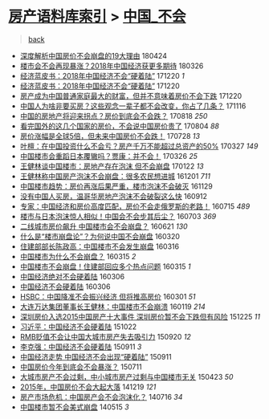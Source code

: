 [房产语料库索引](../../README.md)  > [中国_不会](中国_不会.md)
====
> [back](../README.md)

- [深度解析中国房价不会崩盘的19大理由](http://jkwz.applinzi.com/ittc/7095598443483628560.html#%E6%B7%B1%E5%BA%A6%E8%A7%A3%E6%9E%90%E4%B8%AD%E5%9B%BD%E6%88%BF%E4%BB%B7%E4%B8%8D%E4%BC%9A%E5%B4%A9%E7%9B%98%E7%9A%8419%E5%A4%A7%E7%90%86%E7%94%B1) 180424  
- [楼市会不会再现暴涨？2018年中国经济获更多期待](http://jkwz.applinzi.com/ittc/7084695630356415505.html#%E6%A5%BC%E5%B8%82%E4%BC%9A%E4%B8%8D%E4%BC%9A%E5%86%8D%E7%8E%B0%E6%9A%B4%E6%B6%A8%EF%BC%9F2018%E5%B9%B4%E4%B8%AD%E5%9B%BD%E7%BB%8F%E6%B5%8E%E8%8E%B7%E6%9B%B4%E5%A4%9A%E6%9C%9F%E5%BE%85) 180326  
- [经济蓝皮书：2018年中国经济不会“硬着陆”](http://jkwz.applinzi.com/ittc/7049165924928586769.html#%E7%BB%8F%E6%B5%8E%E8%93%9D%E7%9A%AE%E4%B9%A6%EF%BC%9A2018%E5%B9%B4%E4%B8%AD%E5%9B%BD%E7%BB%8F%E6%B5%8E%E4%B8%8D%E4%BC%9A%E2%80%9C%E7%A1%AC%E7%9D%80%E9%99%86%E2%80%9D) 171220 *1* 
- [经济蓝皮书：2018年中国经济不会“硬着陆”](http://jkwz.applinzi.com/ittc/7049107429189485585.html#%E7%BB%8F%E6%B5%8E%E8%93%9D%E7%9A%AE%E4%B9%A6%EF%BC%9A2018%E5%B9%B4%E4%B8%AD%E5%9B%BD%E7%BB%8F%E6%B5%8E%E4%B8%8D%E4%BC%9A%E2%80%9C%E7%A1%AC%E7%9D%80%E9%99%86%E2%80%9D) 171220  
- [房产成为中国普通家庭最大的财富，但并不意味着房价不会下跌](http://jkwz.applinzi.com/ittc/7049104278247965712.html#%E6%88%BF%E4%BA%A7%E6%88%90%E4%B8%BA%E4%B8%AD%E5%9B%BD%E6%99%AE%E9%80%9A%E5%AE%B6%E5%BA%AD%E6%9C%80%E5%A4%A7%E7%9A%84%E8%B4%A2%E5%AF%8C%EF%BC%8C%E4%BD%86%E5%B9%B6%E4%B8%8D%E6%84%8F%E5%91%B3%E7%9D%80%E6%88%BF%E4%BB%B7%E4%B8%8D%E4%BC%9A%E4%B8%8B%E8%B7%8C) 171220  
- [中国人为啥非要买房？这些观念一辈子都不会改变，你占了几条？](http://jkwz.applinzi.com/ittc/7036483151998747664.html#%E4%B8%AD%E5%9B%BD%E4%BA%BA%E4%B8%BA%E5%95%A5%E9%9D%9E%E8%A6%81%E4%B9%B0%E6%88%BF%EF%BC%9F%E8%BF%99%E4%BA%9B%E8%A7%82%E5%BF%B5%E4%B8%80%E8%BE%88%E5%AD%90%E9%83%BD%E4%B8%8D%E4%BC%9A%E6%94%B9%E5%8F%98%EF%BC%8C%E4%BD%A0%E5%8D%A0%E4%BA%86%E5%87%A0%E6%9D%A1%EF%BC%9F) 171116  
- [中国的房地产将迎来拐点？房价到底会不会跌？](http://jkwz.applinzi.com/ittc/7003121162132128785.html#%E4%B8%AD%E5%9B%BD%E7%9A%84%E6%88%BF%E5%9C%B0%E4%BA%A7%E5%B0%86%E8%BF%8E%E6%9D%A5%E6%8B%90%E7%82%B9%EF%BC%9F%E6%88%BF%E4%BB%B7%E5%88%B0%E5%BA%95%E4%BC%9A%E4%B8%8D%E4%BC%9A%E8%B7%8C%EF%BC%9F) 170818 *250* 
- [看完国外的这几个国家的房价，不会说中国房价贵了](http://jkwz.applinzi.com/ittc/6997902535229441041.html#%E7%9C%8B%E5%AE%8C%E5%9B%BD%E5%A4%96%E7%9A%84%E8%BF%99%E5%87%A0%E4%B8%AA%E5%9B%BD%E5%AE%B6%E7%9A%84%E6%88%BF%E4%BB%B7%EF%BC%8C%E4%B8%8D%E4%BC%9A%E8%AF%B4%E4%B8%AD%E5%9B%BD%E6%88%BF%E4%BB%B7%E8%B4%B5%E4%BA%86) 170804 *88* 
- [房价涨幅是全球5倍，但未来中国房价不会跌！](http://jkwz.applinzi.com/ittc/6995354060444926992.html#%E6%88%BF%E4%BB%B7%E6%B6%A8%E5%B9%85%E6%98%AF%E5%85%A8%E7%90%835%E5%80%8D%EF%BC%8C%E4%BD%86%E6%9C%AA%E6%9D%A5%E4%B8%AD%E5%9B%BD%E6%88%BF%E4%BB%B7%E4%B8%8D%E4%BC%9A%E8%B7%8C%EF%BC%81) 170728 *13* 
- [叶檀：在中国投资什么不会亏？房产千万不能超过总资产的50%](http://jkwz.applinzi.com/ittc/6949837462565291013.html#%E5%8F%B6%E6%AA%80%EF%BC%9A%E5%9C%A8%E4%B8%AD%E5%9B%BD%E6%8A%95%E8%B5%84%E4%BB%80%E4%B9%88%E4%B8%8D%E4%BC%9A%E4%BA%8F%EF%BC%9F%E6%88%BF%E4%BA%A7%E5%8D%83%E4%B8%87%E4%B8%8D%E8%83%BD%E8%B6%85%E8%BF%87%E6%80%BB%E8%B5%84%E4%BA%A7%E7%9A%8450%25) 170327 *149* 
- [中国楼市会重蹈日本覆辙吗？贾康：并不会！](http://jkwz.applinzi.com/ittc/6949369830477136901.html#%E4%B8%AD%E5%9B%BD%E6%A5%BC%E5%B8%82%E4%BC%9A%E9%87%8D%E8%B9%88%E6%97%A5%E6%9C%AC%E8%A6%86%E8%BE%99%E5%90%97%EF%BC%9F%E8%B4%BE%E5%BA%B7%EF%BC%9A%E5%B9%B6%E4%B8%8D%E4%BC%9A%EF%BC%81) 170326 *25* 
- [王健林谈中国楼市：房地产存在泡沫 但不会崩盘](http://jkwz.applinzi.com/ittc/6925892450848867333.html#%E7%8E%8B%E5%81%A5%E6%9E%97%E8%B0%88%E4%B8%AD%E5%9B%BD%E6%A5%BC%E5%B8%82%EF%BC%9A%E6%88%BF%E5%9C%B0%E4%BA%A7%E5%AD%98%E5%9C%A8%E6%B3%A1%E6%B2%AB+%E4%BD%86%E4%B8%8D%E4%BC%9A%E5%B4%A9%E7%9B%98) 170122 *13* 
- [王健林称中国房产泡沫不会崩盘：很多农民想进城](http://jkwz.applinzi.com/ittc/6906578535560250372.html#%E7%8E%8B%E5%81%A5%E6%9E%97%E7%A7%B0%E4%B8%AD%E5%9B%BD%E6%88%BF%E4%BA%A7%E6%B3%A1%E6%B2%AB%E4%B8%8D%E4%BC%9A%E5%B4%A9%E7%9B%98%EF%BC%9A%E5%BE%88%E5%A4%9A%E5%86%9C%E6%B0%91%E6%83%B3%E8%BF%9B%E5%9F%8E) 161201 *711* 
- [中国楼市趋势：房价再涨后果严重，楼市泡沫不会破灭](http://jkwz.applinzi.com/ittc/6905843589837227013.html#%E4%B8%AD%E5%9B%BD%E6%A5%BC%E5%B8%82%E8%B6%8B%E5%8A%BF%EF%BC%9A%E6%88%BF%E4%BB%B7%E5%86%8D%E6%B6%A8%E5%90%8E%E6%9E%9C%E4%B8%A5%E9%87%8D%EF%BC%8C%E6%A5%BC%E5%B8%82%E6%B3%A1%E6%B2%AB%E4%B8%8D%E4%BC%9A%E7%A0%B4%E7%81%AD) 161129  
- [没有中国人买房，温哥华房地产泡沫不会破裂这么快](http://jkwz.applinzi.com/ittc/6877008406862365701.html#%E6%B2%A1%E6%9C%89%E4%B8%AD%E5%9B%BD%E4%BA%BA%E4%B9%B0%E6%88%BF%EF%BC%8C%E6%B8%A9%E5%93%A5%E5%8D%8E%E6%88%BF%E5%9C%B0%E4%BA%A7%E6%B3%A1%E6%B2%AB%E4%B8%8D%E4%BC%9A%E7%A0%B4%E8%A3%82%E8%BF%99%E4%B9%88%E5%BF%AB) 160912  
- [专家：中国经济和房价高度匹配，房价不会走俄罗斯的老路！](http://jkwz.applinzi.com/ittc/6855126176057787397.html#%E4%B8%93%E5%AE%B6%EF%BC%9A%E4%B8%AD%E5%9B%BD%E7%BB%8F%E6%B5%8E%E5%92%8C%E6%88%BF%E4%BB%B7%E9%AB%98%E5%BA%A6%E5%8C%B9%E9%85%8D%EF%BC%8C%E6%88%BF%E4%BB%B7%E4%B8%8D%E4%BC%9A%E8%B5%B0%E4%BF%84%E7%BD%97%E6%96%AF%E7%9A%84%E8%80%81%E8%B7%AF%EF%BC%81) 160715 *489* 
- [楼市与日本泡沫惊人相似！中国会不会步其后尘？](http://jkwz.applinzi.com/ittc/6850654455980360708.html#%E6%A5%BC%E5%B8%82%E4%B8%8E%E6%97%A5%E6%9C%AC%E6%B3%A1%E6%B2%AB%E6%83%8A%E4%BA%BA%E7%9B%B8%E4%BC%BC%EF%BC%81%E4%B8%AD%E5%9B%BD%E4%BC%9A%E4%B8%8D%E4%BC%9A%E6%AD%A5%E5%85%B6%E5%90%8E%E5%B0%98%EF%BC%9F) 160703 *369* 
- [二线城市房价飙升 中国楼市会不会崩盘？](http://jkwz.applinzi.com/ittc/6846303520265077765.html#%E4%BA%8C%E7%BA%BF%E5%9F%8E%E5%B8%82%E6%88%BF%E4%BB%B7%E9%A3%99%E5%8D%87+%E4%B8%AD%E5%9B%BD%E6%A5%BC%E5%B8%82%E4%BC%9A%E4%B8%8D%E4%BC%9A%E5%B4%A9%E7%9B%98%EF%BC%9F) 160621 *130* 
- [什么是“楼市崩盘论”？为何说中国不会崩盘](http://jkwz.applinzi.com/ittc/6811770381643809797.html#%E4%BB%80%E4%B9%88%E6%98%AF%E2%80%9C%E6%A5%BC%E5%B8%82%E5%B4%A9%E7%9B%98%E8%AE%BA%E2%80%9D%EF%BC%9F%E4%B8%BA%E4%BD%95%E8%AF%B4%E4%B8%AD%E5%9B%BD%E4%B8%8D%E4%BC%9A%E5%B4%A9%E7%9B%98) 160320  
- [住建部部长陈政高：中国楼市不会发生崩盘](http://jkwz.applinzi.com/ittc/6810060297565897733.html#%E4%BD%8F%E5%BB%BA%E9%83%A8%E9%83%A8%E9%95%BF%E9%99%88%E6%94%BF%E9%AB%98%EF%BC%9A%E4%B8%AD%E5%9B%BD%E6%A5%BC%E5%B8%82%E4%B8%8D%E4%BC%9A%E5%8F%91%E7%94%9F%E5%B4%A9%E7%9B%98) 160316  
- [中国楼市为什么不会崩盘？](http://jkwz.applinzi.com/ittc/6809901508103504901.html#%E4%B8%AD%E5%9B%BD%E6%A5%BC%E5%B8%82%E4%B8%BA%E4%BB%80%E4%B9%88%E4%B8%8D%E4%BC%9A%E5%B4%A9%E7%9B%98%EF%BC%9F) 160315 *2* 
- [中国楼市不会崩盘！住建部回应多个热点问题](http://jkwz.applinzi.com/ittc/6809797705559704581.html#%E4%B8%AD%E5%9B%BD%E6%A5%BC%E5%B8%82%E4%B8%8D%E4%BC%9A%E5%B4%A9%E7%9B%98%EF%BC%81%E4%BD%8F%E5%BB%BA%E9%83%A8%E5%9B%9E%E5%BA%94%E5%A4%9A%E4%B8%AA%E7%83%AD%E7%82%B9%E9%97%AE%E9%A2%98) 160315 *1* 
- [中国经济绝对不会硬着陆](http://jkwz.applinzi.com/ittc/6806457910871720964.html#%E4%B8%AD%E5%9B%BD%E7%BB%8F%E6%B5%8E%E7%BB%9D%E5%AF%B9%E4%B8%8D%E4%BC%9A%E7%A1%AC%E7%9D%80%E9%99%86) 160306  
- [中国经济不会硬着陆](http://jkwz.applinzi.com/ittc/6806432225750942724.html#%E4%B8%AD%E5%9B%BD%E7%BB%8F%E6%B5%8E%E4%B8%8D%E4%BC%9A%E7%A1%AC%E7%9D%80%E9%99%86) 160306  
- [HSBC：中国降准不会振兴经济 但将推高房价](http://jkwz.applinzi.com/ittc/6804717029537874948.html#HSBC%EF%BC%9A%E4%B8%AD%E5%9B%BD%E9%99%8D%E5%87%86%E4%B8%8D%E4%BC%9A%E6%8C%AF%E5%85%B4%E7%BB%8F%E6%B5%8E+%E4%BD%86%E5%B0%86%E6%8E%A8%E9%AB%98%E6%88%BF%E4%BB%B7) 160301 *51* 
- [大连万达集团董事长王健林：中国楼市不会崩溃](http://jkwz.applinzi.com/ittc/6788938747286651908.html#%E5%A4%A7%E8%BF%9E%E4%B8%87%E8%BE%BE%E9%9B%86%E5%9B%A2%E8%91%A3%E4%BA%8B%E9%95%BF%E7%8E%8B%E5%81%A5%E6%9E%97%EF%BC%9A%E4%B8%AD%E5%9B%BD%E6%A5%BC%E5%B8%82%E4%B8%8D%E4%BC%9A%E5%B4%A9%E6%BA%83) 160119 *214* 
- [深圳房价入选2015中国房产十大事件 深圳房价暂不会下跌但有风险](http://jkwz.applinzi.com/ittc/6779782382404240388.html#%E6%B7%B1%E5%9C%B3%E6%88%BF%E4%BB%B7%E5%85%A5%E9%80%892015%E4%B8%AD%E5%9B%BD%E6%88%BF%E4%BA%A7%E5%8D%81%E5%A4%A7%E4%BA%8B%E4%BB%B6+%E6%B7%B1%E5%9C%B3%E6%88%BF%E4%BB%B7%E6%9A%82%E4%B8%8D%E4%BC%9A%E4%B8%8B%E8%B7%8C%E4%BD%86%E6%9C%89%E9%A3%8E%E9%99%A9) 151225 *11* 
- [习近平：中国经济不会硬着陆](http://jkwz.applinzi.com/ittc/6755921576387331076.html#%E4%B9%A0%E8%BF%91%E5%B9%B3%EF%BC%9A%E4%B8%AD%E5%9B%BD%E7%BB%8F%E6%B5%8E%E4%B8%8D%E4%BC%9A%E7%A1%AC%E7%9D%80%E9%99%86) 151022  
- [RMB贬值不会让中国大城市房产失去吸引力](http://jkwz.applinzi.com/ittc/6744113057727874053.html#RMB%E8%B4%AC%E5%80%BC%E4%B8%8D%E4%BC%9A%E8%AE%A9%E4%B8%AD%E5%9B%BD%E5%A4%A7%E5%9F%8E%E5%B8%82%E6%88%BF%E4%BA%A7%E5%A4%B1%E5%8E%BB%E5%90%B8%E5%BC%95%E5%8A%9B) 150920 *12* 
- [李克强：中国经济不会硬着陆](http://jkwz.applinzi.com/ittc/6740718977003340805.html#%E6%9D%8E%E5%85%8B%E5%BC%BA%EF%BC%9A%E4%B8%AD%E5%9B%BD%E7%BB%8F%E6%B5%8E%E4%B8%8D%E4%BC%9A%E7%A1%AC%E7%9D%80%E9%99%86) 150911 *3* 
- [中国经济走势 中国经济不会出现“硬着陆”](http://jkwz.applinzi.com/ittc/6740688998131729413.html#%E4%B8%AD%E5%9B%BD%E7%BB%8F%E6%B5%8E%E8%B5%B0%E5%8A%BF+%E4%B8%AD%E5%9B%BD%E7%BB%8F%E6%B5%8E%E4%B8%8D%E4%BC%9A%E5%87%BA%E7%8E%B0%E2%80%9C%E7%A1%AC%E7%9D%80%E9%99%86%E2%80%9D) 150911  
- [中国房价今年到底会不会暴涨？](http://jkwz.applinzi.com/ittc/547650614899537187.html#%E4%B8%AD%E5%9B%BD%E6%88%BF%E4%BB%B7%E4%BB%8A%E5%B9%B4%E5%88%B0%E5%BA%95%E4%BC%9A%E4%B8%8D%E4%BC%9A%E6%9A%B4%E6%B6%A8%EF%BC%9F) 150711  
- [大城市房产不会过剩，中小城市房产过剩与中国楼市无关](http://jkwz.applinzi.com/ittc/547650611407285504.html#%E5%A4%A7%E5%9F%8E%E5%B8%82%E6%88%BF%E4%BA%A7%E4%B8%8D%E4%BC%9A%E8%BF%87%E5%89%A9%EF%BC%8C%E4%B8%AD%E5%B0%8F%E5%9F%8E%E5%B8%82%E6%88%BF%E4%BA%A7%E8%BF%87%E5%89%A9%E4%B8%8E%E4%B8%AD%E5%9B%BD%E6%A5%BC%E5%B8%82%E6%97%A0%E5%85%B3) 150423 *50* 
- [2015年，中国房价不会大起大落](http://jkwz.applinzi.com/ittc/547650611382353060.html#2015%E5%B9%B4%EF%BC%8C%E4%B8%AD%E5%9B%BD%E6%88%BF%E4%BB%B7%E4%B8%8D%E4%BC%9A%E5%A4%A7%E8%B5%B7%E5%A4%A7%E8%90%BD) 141219 *121* 
- [房产市场危机：中国房产会不会泡沫化？](http://jkwz.applinzi.com/ittc/547650611370712162.html#%E6%88%BF%E4%BA%A7%E5%B8%82%E5%9C%BA%E5%8D%B1%E6%9C%BA%EF%BC%9A%E4%B8%AD%E5%9B%BD%E6%88%BF%E4%BA%A7%E4%BC%9A%E4%B8%8D%E4%BC%9A%E6%B3%A1%E6%B2%AB%E5%8C%96%EF%BC%9F) 140716 *34* 
- [中国楼市暂不会美式崩盘](http://jkwz.applinzi.com/ittc/547650611364390922.html#%E4%B8%AD%E5%9B%BD%E6%A5%BC%E5%B8%82%E6%9A%82%E4%B8%8D%E4%BC%9A%E7%BE%8E%E5%BC%8F%E5%B4%A9%E7%9B%98) 140515 *3* 
